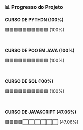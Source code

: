 ### 📊 Progresso do Projeto

**CURSO DE PYTHON (100%)**

🟩🟩🟩🟩🟩🟩🟩🟩🟩🟩 (100%)

<br>

**CURSO DE POO EM JAVA (100%)**

🟩🟩🟩🟩🟩🟩🟩🟩🟩🟩 (100%)

<br>

**CURSO DE SQL (100%)**

🟩🟩🟩🟩🟩🟩🟩🟩🟩🟩 (100%)

<br>

**CURSO DE JAVASCRIPT (47.06%)**

🟩🟩🟩🟩⬜⬜⬜⬜⬜⬜ (47.06%)